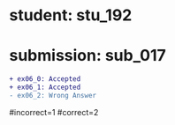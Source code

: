 # student: stu_192
# submission: sub_017

```diff
+ ex06_0: Accepted
+ ex06_1: Accepted
- ex06_2: Wrong Answer
```
#incorrect=1
#correct=2

